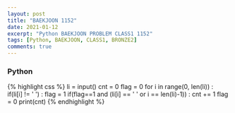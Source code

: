 ```yaml
---
layout: post
title: "BAEKJOON 1152"
date: 2021-01-12
excerpt: "Python BAEKJOON PROBLEM CLASS1 1152"
tags: [Python, BAEKJOON, CLASS1, BRONZE2]
comments: true
---
```


### Python
{% highlight css %}
li = input()
cnt = 0
flag = 0
for i in range(0, len(li)) :
    if(li[i] != ' ') :
        flag = 1
    if(flag==1 and (li[i] == ' ' or i == len(li)-1)) :
        cnt += 1
        flag = 0
print(cnt)
{% endhighlight %}  